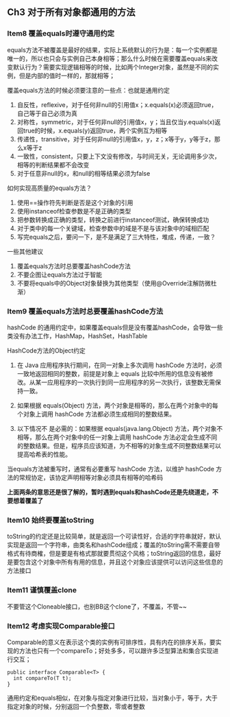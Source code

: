 ## Ch3 对于所有对象都通用的方法

### Item8 覆盖equals时遵守通用约定

equals方法不被覆盖是最好的结果，实际上系统默认的行为是：每一个实例都是唯一的，所以也只会与实例自己本身相等；那么什么时候在需要覆盖equals来改变默认行为？需要实现逻辑相等的时候，比如两个Integer对象，虽然是不同的实例，但是内部的值时一样的，那就相等；

覆盖equals方法的时候必须要注意的一些点：也就是通用约定

1. 自反性，reflexive，对于任何非null的引用值x；x.equals(x)必须返回true，自己等于自己必须为真
2. 对称性，symmetric，对于任何非null的引用值x，y；当且仅当y.equals(x)返回true的时候，x.equals(y)返回true，两个实例互为相等
3. 传递性，transitive，对于任何非null的引用值x，y，z；x等于y，y等于z，那么x等于z
4. 一致性，consistent，只要上下文没有修改，与时间无关，无论调用多少次，相等的判断结果都不会改变
5. 对于任意非null的x，和null的相等结果必须为false

如何实现高质量的equals方法？

1. 使用==操作符先判断是否是这个对象的引用
2. 使用instanceof检查参数是不是正确的类型
3. 把参数转换成正确的类型，转换之前进行instanceof测试，确保转换成功
4. 对于类中的每一个关键域，检查参数中的域是不是与该对象中的域相匹配
5. 写完equals之后，要问一下，是不是满足了三大特性，堆成，传递，一致？

一些其他建议

1. 覆盖equals方法时总要覆盖hashCode方法
2. 不要企图让equals方法过于智能
3. 不要将equals中的Object对象替换为其他类型（使用@Override注解防微杜渐）

### Item9 覆盖equals方法时总要覆盖hashCode方法

hashCode 的通用约定中，如果覆盖equals但是没有覆盖hashCode，会导致一些类没有办法工作，HashMap，HashSet，HashTable

HashCode方法的Object约定

1. 在 Java 应用程序执行期间，在同一对象上多次调用 hashCode 方法时，必须一致地返回相同的整数，前提是对象上 equals 比较中所用的信息没有被修改。从某一应用程序的一次执行到同一应用程序的另一次执行，该整数无需保持一致。

2. 如果根据 equals(Object) 方法，两个对象是相等的，那么在两个对象中的每个对象上调用 hashCode 方法都必须生成相同的整数结果。

3. 以下情况不 是必需的：如果根据 equals(java.lang.Object) 方法，两个对象不相等，那么在两个对象中的任一对象上调用 hashCode 方法必定会生成不同的整数结果。但是，程序员应该知道，为不相等的对象生成不同整数结果可以提高哈希表的性能。

当equals方法被重写时，通常有必要重写 hashCode 方法，以维护 hashCode 方法的常规协定，该协定声明相等对象必须具有相等的哈希码

**上面两条的意思还是很了解的，暂时遇到equals和hashCode还是先绕道走，不要想着覆盖了**

### Item10 始终要覆盖toString

toString的约定还是比较简单，就是返回一个可读性好，合适的字符串就好，默认实现是返回一个字符串，由类名和hashCode组成；覆盖的toString需不需要自带格式有待商榷，但是要是有格式那就要贯彻这个风格；toString返回的信息，最好是要包含这个对象中所有有用的信息，并且这个对象应该提供可以访问这些信息的方法接口

### Item11 谨慎覆盖clone

不要管这个Cloneable接口，也别BB这个clone了，不覆盖，不管~~

### Item12 考虑实现Comparable接口

Comparable的意义在表示这个类的实例有可排序性，具有内在的排序关系，要实现的方法也只有一个compareTo；好处多多，可以跟许多泛型算法和集合实现进行交互；

```
public interface Comparable<T> {
  int compareTo(T t);
}
```

通用约定和equals相似，在对象与指定对象进行比较，当对象小于，等于，大于指定对象的时候，分别返回一个负整数，零或者整数
